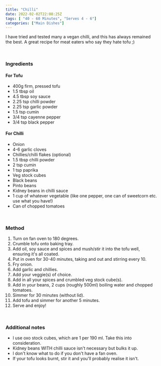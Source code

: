 ```yaml
---
title: "Chilli"
date: 2022-02-02T22:08:25Z
tags: [ "40 - 60 Minutes", "Serves 4 - 6"]
categories: ["Main Dishes"]
---
```

I have tried and tested many a vegan chilli, and this has always remained the best. A great recipe for meat eaters who say they hate tofu ;)
&nbsp;

&nbsp;
### Ingredients
#### For Tofu
* 400g firm, pressed tofu
* 1.5 tbsp oil
* 4.5 tbsp soy sauce
* 2.25 tsp chilli powder
* 2.25 tsp garlic powder
* 1.5 tsp cumin
* 3/4 tsp cayenne pepper
* 3/4 tsp black pepper
#### For Chilli
* Onion
* 4-6 garlic cloves
* Chillies/chilli flakes (optional)
* 1.5 tbsp chilli powder
* 2 tsp cumin
* 1 tsp paprika
* Veg stock cubes
* Black beans
* Pinto beans
* Kidney beans in chilli sauce
* 1 cup of whatever vegetable (like one pepper, one can of sweetcorn etc. use what you have!)
* Can of chopped tomatoes
&nbsp;

&nbsp;
### Method
1. Turn on fan oven to 180 degrees.
2. Crumble tofu onto baking tray.
3. Add oil, soy sauce and spices and mush/stir it into the tofu well, ensuring it's all coated.
4. Put in oven for 30-40 minutes, taking and out and stirring every 10.
5. Fry onion.
6. Add garlic and chillies.
7. Add your veggie(s) of choice.
7. Add in all your spices and crumbled veg stock cube(s).
8. Add in your beans, 2 cups (roughly 500ml) boiling water and chopped tomatoes.
9. Simmer for 30 minutes (without lid).
10. Add tofu and simmer for another 5 minutes.
11. Serve and enjoy!
&nbsp;

&nbsp;
### Additional notes
* I use oxo stock cubes, which are 1 per 190 ml. Take this into consideration.
* Kidney beans WITH chilli sauce isn't necessary but bulks it up.
* I don't know what to do if you don't have a fan oven.
* If your tofu looks burnt, stir it and you'll probably realise it isn't.

